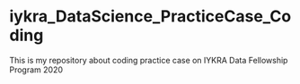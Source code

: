 # iykra_DataScience_PracticeCase_Coding
This is my repository about coding practice case on IYKRA Data Fellowship Program 2020
